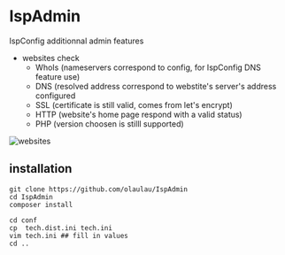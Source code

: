 # IspAdmin
IspConfig additionnal admin features

- websites check
    - WhoIs (nameservers correspond to config, for IspConfig DNS feature use)
    - DNS (resolved address correspond to webstite's server's address configured
    - SSL (certificate is still valid, comes from let's encrypt)
    - HTTP (website's home page respond with a valid status)
    - PHP (version choosen is stilll supported)

![websites](doc/websites.png)

## installation
```
git clone https://github.com/olaulau/IspAdmin
cd IspAdmin
composer install

cd conf
cp 	tech.dist.ini tech.ini
vim tech.ini ## fill in values
cd ..
```
